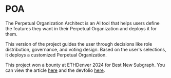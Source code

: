 # POA
The Perpetual Organization Architect is an AI tool that helps users define the features they want in their Perpetual Organization and deploys it for them.

This version of the project guides the user through decisions like role distribution, governance, and voting design. Based on the user's selections, it deploys a customized Perpetual Organization. 

This project won a bounty at ETHDenver 2024 for Best New Subgraph. You can view the article [here](https://ethereumdenver.medium.com/ethdenver-2024-buidlathon-track-sponsor-bounty-winners-1960eea4d0ae) and the devfolio [here](https://devfolio.co/projects/perpetual-organization-architect-d9bb). 
